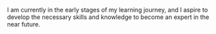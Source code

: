 I am currently in the early stages of my learning journey, and I aspire to develop the necessary skills and knowledge to become an expert in the near future.
